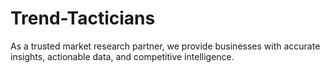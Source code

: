 # Trend-Tacticians
As a trusted market research partner, we provide businesses with accurate insights, actionable data, and competitive intelligence. 
